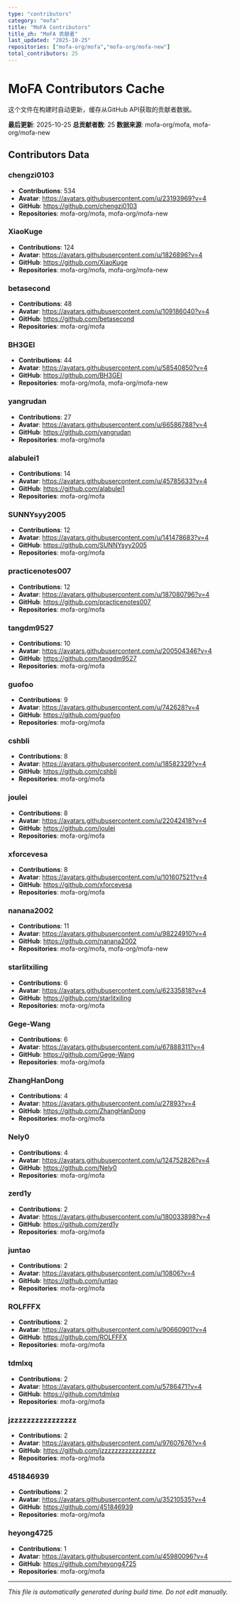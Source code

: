 ```yaml
---
type: "contributors"
category: "mofa"
title: "MoFA Contributors"
title_zh: "MoFA 贡献者"
last_updated: "2025-10-25"
repositories: ["mofa-org/mofa","mofa-org/mofa-new"]
total_contributors: 25
---
```

# MoFA Contributors Cache

这个文件在构建时自动更新，缓存从GitHub API获取的贡献者数据。

**最后更新**: 2025-10-25
**总贡献者数**: 25
**数据来源**: mofa-org/mofa, mofa-org/mofa-new

## Contributors Data


### chengzi0103
- **Contributions**: 534
- **Avatar**: https://avatars.githubusercontent.com/u/23193969?v=4
- **GitHub**: https://github.com/chengzi0103
- **Repositories**: mofa-org/mofa, mofa-org/mofa-new

### XiaoKuge
- **Contributions**: 124
- **Avatar**: https://avatars.githubusercontent.com/u/1826896?v=4
- **GitHub**: https://github.com/XiaoKuge
- **Repositories**: mofa-org/mofa, mofa-org/mofa-new

### betasecond
- **Contributions**: 48
- **Avatar**: https://avatars.githubusercontent.com/u/109186040?v=4
- **GitHub**: https://github.com/betasecond
- **Repositories**: mofa-org/mofa

### BH3GEI
- **Contributions**: 44
- **Avatar**: https://avatars.githubusercontent.com/u/58540850?v=4
- **GitHub**: https://github.com/BH3GEI
- **Repositories**: mofa-org/mofa, mofa-org/mofa-new

### yangrudan
- **Contributions**: 27
- **Avatar**: https://avatars.githubusercontent.com/u/66586788?v=4
- **GitHub**: https://github.com/yangrudan
- **Repositories**: mofa-org/mofa

### alabulei1
- **Contributions**: 14
- **Avatar**: https://avatars.githubusercontent.com/u/45785633?v=4
- **GitHub**: https://github.com/alabulei1
- **Repositories**: mofa-org/mofa

### SUNNYsyy2005
- **Contributions**: 12
- **Avatar**: https://avatars.githubusercontent.com/u/141478683?v=4
- **GitHub**: https://github.com/SUNNYsyy2005
- **Repositories**: mofa-org/mofa

### practicenotes007
- **Contributions**: 12
- **Avatar**: https://avatars.githubusercontent.com/u/187080796?v=4
- **GitHub**: https://github.com/practicenotes007
- **Repositories**: mofa-org/mofa

### tangdm9527
- **Contributions**: 10
- **Avatar**: https://avatars.githubusercontent.com/u/200504346?v=4
- **GitHub**: https://github.com/tangdm9527
- **Repositories**: mofa-org/mofa

### guofoo
- **Contributions**: 9
- **Avatar**: https://avatars.githubusercontent.com/u/742628?v=4
- **GitHub**: https://github.com/guofoo
- **Repositories**: mofa-org/mofa

### cshbli
- **Contributions**: 8
- **Avatar**: https://avatars.githubusercontent.com/u/18582329?v=4
- **GitHub**: https://github.com/cshbli
- **Repositories**: mofa-org/mofa

### joulei
- **Contributions**: 8
- **Avatar**: https://avatars.githubusercontent.com/u/22042418?v=4
- **GitHub**: https://github.com/joulei
- **Repositories**: mofa-org/mofa

### xforcevesa
- **Contributions**: 8
- **Avatar**: https://avatars.githubusercontent.com/u/101607521?v=4
- **GitHub**: https://github.com/xforcevesa
- **Repositories**: mofa-org/mofa

### nanana2002
- **Contributions**: 11
- **Avatar**: https://avatars.githubusercontent.com/u/98224910?v=4
- **GitHub**: https://github.com/nanana2002
- **Repositories**: mofa-org/mofa, mofa-org/mofa-new

### starlitxiling
- **Contributions**: 6
- **Avatar**: https://avatars.githubusercontent.com/u/62335818?v=4
- **GitHub**: https://github.com/starlitxiling
- **Repositories**: mofa-org/mofa

### Gege-Wang
- **Contributions**: 6
- **Avatar**: https://avatars.githubusercontent.com/u/67888311?v=4
- **GitHub**: https://github.com/Gege-Wang
- **Repositories**: mofa-org/mofa

### ZhangHanDong
- **Contributions**: 4
- **Avatar**: https://avatars.githubusercontent.com/u/27893?v=4
- **GitHub**: https://github.com/ZhangHanDong
- **Repositories**: mofa-org/mofa

### Nely0
- **Contributions**: 4
- **Avatar**: https://avatars.githubusercontent.com/u/124752826?v=4
- **GitHub**: https://github.com/Nely0
- **Repositories**: mofa-org/mofa

### zerd1y
- **Contributions**: 2
- **Avatar**: https://avatars.githubusercontent.com/u/180033898?v=4
- **GitHub**: https://github.com/zerd1y
- **Repositories**: mofa-org/mofa

### juntao
- **Contributions**: 2
- **Avatar**: https://avatars.githubusercontent.com/u/10806?v=4
- **GitHub**: https://github.com/juntao
- **Repositories**: mofa-org/mofa

### ROLFFFX
- **Contributions**: 2
- **Avatar**: https://avatars.githubusercontent.com/u/90660901?v=4
- **GitHub**: https://github.com/ROLFFFX
- **Repositories**: mofa-org/mofa

### tdmlxq
- **Contributions**: 2
- **Avatar**: https://avatars.githubusercontent.com/u/5786471?v=4
- **GitHub**: https://github.com/tdmlxq
- **Repositories**: mofa-org/mofa

### jzzzzzzzzzzzzzzzz
- **Contributions**: 2
- **Avatar**: https://avatars.githubusercontent.com/u/97607676?v=4
- **GitHub**: https://github.com/jzzzzzzzzzzzzzzzz
- **Repositories**: mofa-org/mofa

### 451846939
- **Contributions**: 2
- **Avatar**: https://avatars.githubusercontent.com/u/35210535?v=4
- **GitHub**: https://github.com/451846939
- **Repositories**: mofa-org/mofa

### heyong4725
- **Contributions**: 1
- **Avatar**: https://avatars.githubusercontent.com/u/45980096?v=4
- **GitHub**: https://github.com/heyong4725
- **Repositories**: mofa-org/mofa


---
*This file is automatically generated during build time. Do not edit manually.*